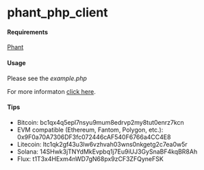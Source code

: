 # phant_php_client

#### Requirements
[Phant](http://phant.io)

#### Usage
Please see the *example.php*

For more informaton [click here](http://gyengus.hu/2014/07/phant-telepitese-raspberry-pi-re/?utm_source=github_repo_phant_php_client).

#### Tips
- Bitcoin: bc1qx4q5epl7nsyu9mum8edrvp2my8tut0enrz7kcn
- EVM compatible (Ethereum, Fantom, Polygon, etc.): 0x9F0a70A7306DF3fc072446cAF540F6766a4CC4E8
- Litecoin: ltc1qk2gf43u3lw6vzhvah03wns0nkgetg2c7ea0w5r
- Solana: 14SHwk3jTNYdMkEvpbq1j7Eu9iUJ3GySnaBF4kqBR8Ah
- Flux: t1T3x4HExm4nWD7gN68px9zCF3ZFQyneFSK
